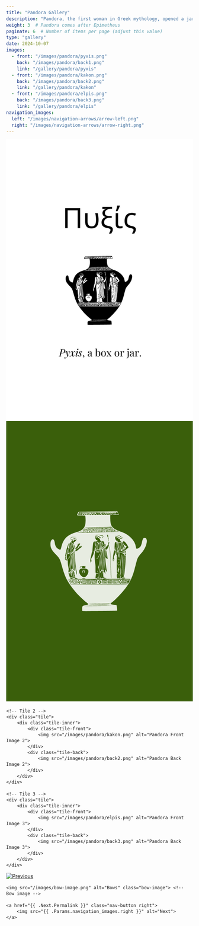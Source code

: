 ```yaml
---
title: "Pandora Gallery"
description: "Pandora, the first woman in Greek mythology, opened a jar that unleashed all evils into the world. Yet hope remained."
weight: 3  # Pandora comes after Epimetheus
paginate: 6  # Number of items per page (adjust this value)
type: "gallery"
date: 2024-10-07
images:
  - front: "/images/pandora/pyxis.png"
    back: "/images/pandora/back1.png"
    link: "/gallery/pandora/pyxis"
  - front: "/images/pandora/kakon.png"
    back: "/images/pandora/back2.png"
    link: "/gallery/pandora/kakon"
  - front: "/images/pandora/elpis.png"
    back: "/images/pandora/back3.png"
    link: "/gallery/pandora/elpis"
navigation_images:
  left: "/images/navigation-arrows/arrow-left.png"
  right: "/images/navigation-arrows/arrow-right.png"
---
```


<!-- Gallery Content -->
<div class="image-tile-container">
    <!-- Tile 1 -->
    <div class="tile">
        <div class="tile-inner">
            <div class="tile-front">
                <img src="/images/pandora/pyxis.png" alt="Pandora Front Image 1">
            </div>
            <div class="tile-back">
                <img src="/images/pandora/back1.png" alt="Pandora Back Image 1">
            </div>
        </div>
    </div>
    
    <!-- Tile 2 -->
    <div class="tile">
        <div class="tile-inner">
            <div class="tile-front">
                <img src="/images/pandora/kakon.png" alt="Pandora Front Image 2">
            </div>
            <div class="tile-back">
                <img src="/images/pandora/back2.png" alt="Pandora Back Image 2">
            </div>
        </div>
    </div>
    
    <!-- Tile 3 -->
    <div class="tile">
        <div class="tile-inner">
            <div class="tile-front">
                <img src="/images/pandora/elpis.png" alt="Pandora Front Image 3">
            </div>
            <div class="tile-back">
                <img src="/images/pandora/back3.png" alt="Pandora Back Image 3">
            </div>
        </div>
    </div>

<div class="gallery-navigation">
    <a href="{{ .Prev.Permalink }}" class="nav-button left">
        <img src="{{ .Params.navigation_images.left }}" alt="Previous">
    </a>

    <img src="/images/bow-image.png" alt="Bows" class="bow-image"> <!-- Bow image -->
    
    <a href="{{ .Next.Permalink }}" class="nav-button right">
        <img src="{{ .Params.navigation_images.right }}" alt="Next">
    </a>    
</div>

</div>
